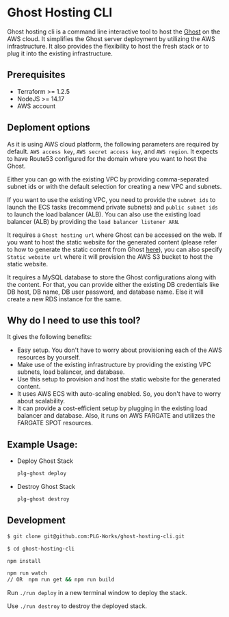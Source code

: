# Ghost Hosting  CLI
Ghost hosting cli is a command line interactive tool to host the [Ghost](https://ghost.org/) on the AWS cloud. It simplifies the Ghost server deployment by utilizing the AWS infrastructure. It also provides the flexibility to host the fresh stack or to plug it into the existing infrastructure.

## Prerequisites
- Terraform >= 1.2.5
- NodeJS >= 14.17
- AWS account

## Deploment options

As it is using AWS cloud platform, the following parameters are required by default. `AWS access key`, `AWS secret access key`, and `AWS region`. It expects to have Route53 configured for the domain where you want to host the Ghost.

Either you can go with the existing VPC by providing comma-separated subnet ids or with the default selection for creating a new VPC and subnets. 

If you want to use the existing VPC, you need to provide the `subnet ids` to launch the ECS tasks (recommend private subnets) and `public subnet ids` to launch the load balancer (ALB). You can also use the existing load balancer (ALB) by providing the `load balancer listener ARN`.

It requires a `Ghost hosting url` where Ghost can be accessed on the web. If you want to host the static website for the generated content (please refer to how to generate the static content from Ghost [here](https://github.com/PLG-Works/ghost-static-website-generator)), you can also specify `Static website url` where it will provision the AWS S3 bucket to host the static website.

It requires a MySQL database to store the Ghost configurations along with the content. For that, you can provide either the existing DB credentials like DB host, DB name, DB user password, and database name. Else it will create a new RDS instance for the same.

## Why do I need to use this tool?
It gives the following benefits:
- Easy setup. You don't have to worry about provisioning each of the AWS resources by yourself.
- Make use of the existing infrastructure by providing the existing VPC subnets, load balancer, and database.
- Use this setup to provision and host the static website for the generated content.
- It uses AWS ECS with auto-scaling enabled. So, you don't have to worry about scalability.
- It can provide a cost-efficient setup by plugging in the existing load balancer and database. Also, it runs on AWS FARGATE and utilizes the FARGATE SPOT resources.


## Example Usage:

- Deploy Ghost Stack
    ```bash
    plg-ghost deploy
    ```

- Destroy Ghost Stack
    ```bash
    plg-ghost destroy
    ```

## Development 

```bash
$ git clone git@github.com:PLG-Works/ghost-hosting-cli.git

$ cd ghost-hosting-cli

npm install

npm run watch
// OR  npm run get && npm run build 
```

Run `./run deploy` in a new terminal window to deploy the stack.

Use `./run destroy` to destroy the deployed stack.
